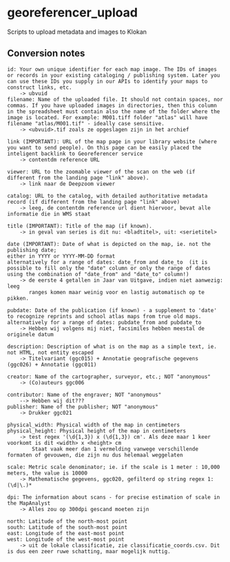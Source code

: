 # georeferencer_upload
Scripts to upload metadata and images to Klokan

## Conversion notes

    id: Your own unique identifier for each map image. The IDs of images or records in your existing cataloging / publishing system. Later you can use these IDs you supply in our APIs to identify your maps to construct links, etc.
        -> ubvuid
    filename: Name of the uploaded file. It should not contain spaces, nor commas. If you have uploaded images in directories, then this column in the spreadsheet must contain also the name of the folder where the image is located. For example: M001.tiff folder "atlas" will have filename "atlas/M001.tif" - ideally case sensitive.
        -> <ubvuid>.tif zoals ze opgeslagen zijn in het archief

    link (IMPORTANT): URL of the map page in your library website (where you want to send people). On this page can be easily placed the inteligent backlink to Georeferencer service
        -> contentdm reference URL
        
    viewer: URL to the zoomable viewer of the scan on the web (if different from the landing page "link" above).
        -> link naar de Deepzoom viewer
        
    catalog: URL to the catalog, with detailed authoritative metadata record (if different from the landing page "link" above)
        -> leeg, de contentdm reference url dient hiervoor, bevat alle informatie die in WMS staat
        
    title (IMPORTANT): Title of the map (if known).
        -> in geval van series is dit nu: <bladtitel>, uit: <serietitel>
        
    date (IMPORTANT): Date of what is depicted on the map, ie. not the publishing date;
    either in YYYY or YYYY-MM-DD format
    alternatively for a range of dates: date_from and date_to  (it is possible to fill only the "date" column or only the range of dates using the combination of "date_from" and "date_to" column!)
        -> de eerste 4 getallen in Jaar van Uitgave, indien niet aanwezig: leeg
           ranges komen maar weinig voor en lastig automatisch op te pikken.
           
    pubdate: Date of the publication (if known) - a supplement to 'date' to recognize reprints and school atlas maps from true old maps.
    alternatively for a range of dates: pubdate_from and pubdate_to
        -> Hebben wij volgens mij niet, facsimiles hebben meestal de originele datum
        
    description: Description of what is on the map as a simple text, ie. not HTML, not entity escaped
        -> Titelvariant (ggc015) + Annotatie geografische gegevens (ggc026) + Annotatie (ggc011) 
         
    creator: Name of the cartographer, surveyor, etc.; NOT "anonymous"
        -> (Co)auteurs ggc006
        
    contributor: Name of the engraver; NOT "anonymous"
        --> Hebben wij dit???
    publisher: Name of the publisher; NOT "anonymous"
        -> Drukker ggc021
        
    physical_width: Physical width of the map in centimeters
    physical_height: Physical height of the map in centimeters
        -> test regex '(\d{1,3}) x (\d{1,3}) cm'. Als deze maar 1 keer voorkomt is dit <width> x <height> cm
            Staat vaak meer dan 1 vermelding vanwege verschillende formaten of gevouwen, die zijn nu dus helemaal weggelaten
        
    scale: Metric scale denominator; ie. if the scale is 1 meter : 10,000 meters, the value is 10000
        -> Mathematische gegevens, ggc020, gefilterd op string regex 1:(\d|\.)*
        
    dpi: The information about scans - for precise estimation of scale in the MapAnalyst
        -> Alles zou op 300dpi gescand moeten zijn

    north: Latitude of the north-most point
    south: Latitude of the south-most point
    east: Longitude of the east-most point
    west: Longitude of the west-most point
        -> uit de lokale classificatie, zie classificatie_coords.csv. Dit is dus een zeer ruwe schatting, maar mogelijk nuttig.
